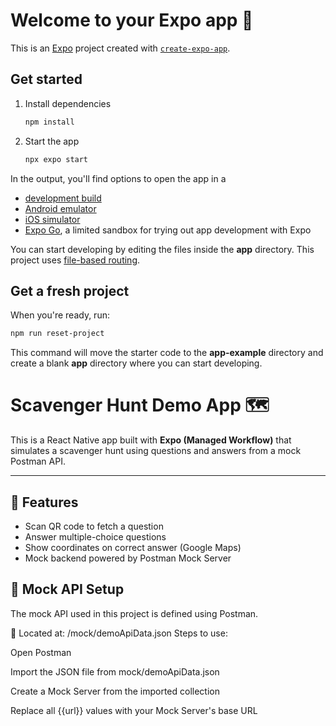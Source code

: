 # Welcome to your Expo app 👋

This is an [Expo](https://expo.dev) project created with [`create-expo-app`](https://www.npmjs.com/package/create-expo-app).

## Get started

1. Install dependencies

   ```bash
   npm install
   ```

2. Start the app

   ```bash
   npx expo start
   ```

In the output, you'll find options to open the app in a

- [development build](https://docs.expo.dev/develop/development-builds/introduction/)
- [Android emulator](https://docs.expo.dev/workflow/android-studio-emulator/)
- [iOS simulator](https://docs.expo.dev/workflow/ios-simulator/)
- [Expo Go](https://expo.dev/go), a limited sandbox for trying out app development with Expo

You can start developing by editing the files inside the **app** directory. This project uses [file-based routing](https://docs.expo.dev/router/introduction).

## Get a fresh project

When you're ready, run:

```bash
npm run reset-project
```

This command will move the starter code to the **app-example** directory and create a blank **app** directory where you can start developing.


# Scavenger Hunt Demo App 🗺️

This is a React Native app built with **Expo (Managed Workflow)** that simulates a scavenger hunt using questions and answers from a mock Postman API.

---

## 🚀 Features

- Scan QR code to fetch a question
- Answer multiple-choice questions
- Show coordinates on correct answer (Google Maps)
- Mock backend powered by Postman Mock Server


## 🧪 Mock API Setup
The mock API used in this project is defined using Postman.

📁 Located at: /mock/demoApiData.json
Steps to use:

Open Postman

Import the JSON file from mock/demoApiData.json

Create a Mock Server from the imported collection

Replace all {{url}} values with your Mock Server's base URL
